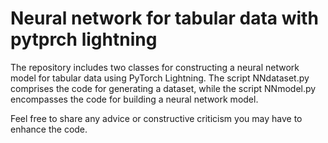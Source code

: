 # Neural network for tabular data with pytprch lightning

The repository includes two classes for constructing a neural network model for tabular data using PyTorch Lightning. The script NNdataset.py comprises the code for generating a dataset, while the script NNmodel.py encompasses the code for building a neural network model.

Feel free to share any advice or constructive criticism you may have to enhance the code.
